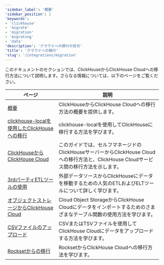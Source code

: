 ```yaml
---
'sidebar_label': '概要'
'sidebar_position': 1
'keywords':
- 'clickhouse'
- 'migrate'
- 'migration'
- 'migrating'
- 'data'
'description': 'クラウドへの移行の目次'
'title': 'クラウドへの移行'
'slug': '/integrations/migration'
---
```




このドキュメントのセクションでは、ClickHouseからClickHouse Cloudへの移行方法について説明します。さらなる情報については、以下のページをご覧ください。

| ページ                                                                                              | 説明                                                                                                                                                  |
|----------------------------------------------------------------------------------------------------|-------------------------------------------------------------------------------------------------------------------------------------------------------|
| [概要](/integrations/migration/overview)                                               | ClickHouseからClickHouse Cloudへの移行方法の概要を提供します。                                                                                          |
| [clickhouse-localを使用したClickHouseへの移行](/cloud/migration/clickhouse-local)        | clickhouse-localを使用してClickHouseに移行する方法を学びます。                                                                                       |                                                                                                |
| [ClickHouseからClickHouse Cloud](/cloud/migration/clickhouse-to-cloud)                     | このガイドでは、セルフマネージドのClickHouseサーバーからClickHouse Cloudへの移行方法と、ClickHouse Cloudサービス間の移行方法を示します。                   |
| [3rdパーティETLツールの使用](/cloud/migration/etl-tool-to-clickhouse)                      | 外部データソースからClickHouseにデータを移動するための人気のETLおよびELTツールについて詳しく学びます。                                                |
| [オブジェクトストレージからClickHouse Cloud](/integrations/migration/object-storage-to-clickhouse) | Cloud Object StorageからClickHouse Cloudにデータをインポートするためのさまざまなテーブル関数の使用方法を学びます。                                         |
| [CSVファイルのアップロード](/integrations/migration/upload-a-csv-file)                             | CSVまたはTSVファイルを使用してClickHouse Cloudにデータをアップロードする方法を学びます。                                                               |
| [Rocksetからの移行](/migrations/rockset)                                             | RocksetからClickHouse Cloudへの移行方法を学びます。                                                                                                   |
